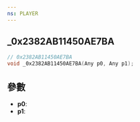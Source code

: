 ```yaml
---
ns: PLAYER
---
```

## _0x2382AB11450AE7BA

```c
// 0x2382AB11450AE7BA
void _0x2382AB11450AE7BA(Any p0, Any p1);
```


## 參數
* **p0**: 
* **p1**: 

